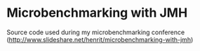Microbenchmarking with JMH
==========================

Source code used during my microbenchmarking conference (http://www.slideshare.net/henrit/microbenchmarking-with-jmh)
